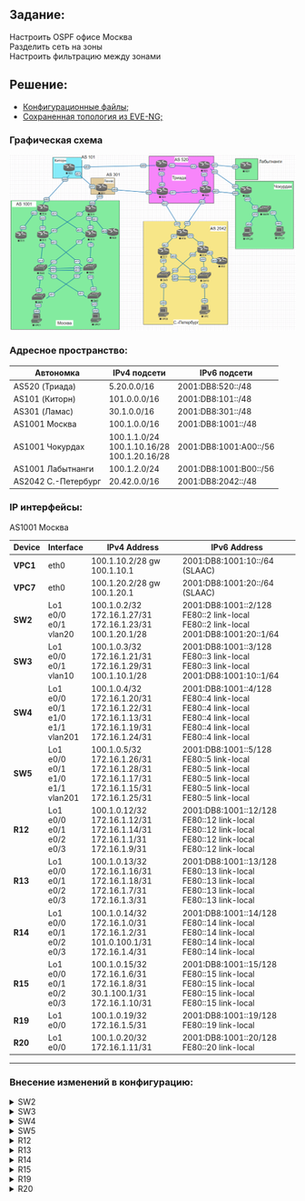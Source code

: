 ## Задание:

Настроить OSPF офисе Москва
<br>
Разделить сеть на зоны
<br>
Настроить фильтрацию между зонами

##  Решение:

- [Конфигурационные файлы;](configs/)
- [Сохраненная топология из EVE-NG;](eve-ng_lab_PBR.zip)

### Графическая схема

![](Topology.PNG)

### Адресное пространство:

| Автономка           | IPv4 подсети                                     | IPv6 подсети           |
|---------------------|--------------------------------------------------|------------------------|
| AS520 (Триада)      | 5.20.0.0/16                                      | 2001:DB8:520::/48      |
| AS101 (Киторн)      | 101.0.0.0/16                                     | 2001:DB8:101::/48      |
| AS301 (Ламас)       | 30.1.0.0/16                                      | 2001:DB8:301::/48      |
| AS1001 Москва       | 100.1.0.0/16                                     | 2001:DB8:1001::/48     |
| AS1001 Чокурдах     | 100.1.1.0/24<br>100.1.10.16/28<br>100.1.20.16/28 | 2001:DB8:1001:A00::/56 |
| AS1001 Лабытнанги   | 100.1.2.0/24                                     | 2001:DB8:1001:B00::/56 |
| AS2042 С.-Петербург | 20.42.0.0/16                                     | 2001:DB8:2042::/48     |

### IP интерфейсы:

AS1001 Москва

| Device | Interface                                      | IPv4 Address                                                                                           | IPv6 Address                                                                                                                       |
|--------|------------------------------------------------|--------------------------------------------------------------------------------------------------------|------------------------------------------------------------------------------------------------------------------------------------|
|**VPC1**| eth0                                           | 100.1.10.2/28 gw 100.1.10.1                                                                            | 2001:DB8:1001:10::/64 (SLAAC)                                                                                                      |
|**VPC7**| eth0                                           | 100.1.20.2/28 gw 100.1.20.1                                                                            | 2001:DB8:1001:20::/64 (SLAAC)                                                                                                      |
| **SW2**| Lo1<br>e0/0<br>e0/1<br>vlan20                  | 100.1.0.2/32<br>172.16.1.27/31<br>172.16.1.23/31<br>100.1.20.1/28                                      | 2001:DB8:1001::2/128<br>FE80::2 link-local<br>FE80::2 link-local<br>2001:DB8:1001:20::1/64                                         |
| **SW3**| Lo1<br>e0/0<br>e0/1<br>vlan10                  | 100.1.0.3/32<br>172.16.1.21/31<br>172.16.1.29/31<br>100.1.10.1/28                                      | 2001:DB8:1001::3/128<br>FE80::3 link-local<br>FE80::3 link-local<br>2001:DB8:1001:10::1/64                                         |
| **SW4**| Lo1<br>e0/0<br>e0/1<br>e1/0<br>e1/1<br>vlan201 | 100.1.0.4/32<br>172.16.1.20/31<br>172.16.1.22/31<br>172.16.1.13/31<br>172.16.1.19/31<br>172.16.1.24/31 | 2001:DB8:1001::4/128<br>FE80::4 link-local<br>FE80::4 link-local<br>FE80::4 link-local<br>FE80::4 link-local<br>FE80::4 link-local |
| **SW5**| Lo1<br>e0/0<br>e0/1<br>e1/0<br>e1/1<br>vlan201 | 100.1.0.5/32<br>172.16.1.26/31<br>172.16.1.28/31<br>172.16.1.17/31<br>172.16.1.15/31<br>172.16.1.25/31 | 2001:DB8:1001::5/128<br>FE80::5 link-local<br>FE80::5 link-local<br>FE80::5 link-local<br>FE80::5 link-local<br>FE80::5 link-local |
| **R12**| Lo1<br>e0/0<br>e0/1<br>e0/2<br>e0/3            | 100.1.0.12/32<br>172.16.1.12/31<br>172.16.1.14/31<br>172.16.1.1/31<br>172.16.1.9/31                    | 2001:DB8:1001::12/128<br>FE80::12 link-local<br>FE80::12 link-local<br>FE80::12 link-local<br>FE80::12 link-local                  |
| **R13**| Lo1<br>e0/0<br>e0/1<br>e0/2<br>e0/3            | 100.1.0.13/32<br>172.16.1.16/31<br>172.16.1.18/31<br>172.16.1.7/31<br>172.16.1.3/31                    | 2001:DB8:1001::13/128<br>FE80::13 link-local<br>FE80::13 link-local<br>FE80::13 link-local<br>FE80::13 link-local                  |
| **R14**| Lo1<br>e0/0<br>e0/1<br>e0/2<br>e0/3            | 100.1.0.14/32<br>172.16.1.0/31<br>172.16.1.2/31<br>101.0.100.1/31<br>172.16.1.4/31                     | 2001:DB8:1001::14/128<br>FE80::14 link-local<br>FE80::14 link-local<br>FE80::14 link-local<br>FE80::14 link-local                  |
| **R15**| Lo1<br>e0/0<br>e0/1<br>e0/2<br>e0/3            | 100.1.0.15/32<br>172.16.1.6/31<br>172.16.1.8/31<br>30.1.100.1/31<br>172.16.1.10/31                     | 2001:DB8:1001::15/128<br>FE80::15 link-local<br>FE80::15 link-local<br>FE80::15 link-local<br>FE80::15 link-local                  |
| **R19**| Lo1<br>e0/0                                    | 100.1.0.19/32<br>172.16.1.5/31                                                                         | 2001:DB8:1001::19/128<br>FE80::19 link-local                                                                                       |
| **R20**| Lo1<br>e0/0                                    | 100.1.0.20/32<br>172.16.1.11/31                                                                        | 2001:DB8:1001::20/128<br>FE80::20 link-local                                                                                       |

<hr>

### Внесение изменений в конфигурацию:
<details>
  <summary>SW2</summary>
<pre>
!
interface Loopback1
 ip ospf 1 area 10
 ipv6 ospf 1 area 10
!
interface Ethernet0/0
 ip ospf network point-to-point
 ip ospf 1 area 10
 ipv6 ospf 1 area 10
 ipv6 ospf network point-to-point
!
interface Ethernet0/1
 ip ospf network point-to-point
 ip ospf 1 area 10
 ipv6 ospf 1 area 10
 ipv6 ospf network point-to-point
!
interface Vlan20
 ip ospf 1 area 10
 ipv6 ospf 1 area 10
!
router ospf 1
 passive-interface Vlan20
!
ipv6 router ospf 1
 passive-interface Vlan20
!
no ip route *
!
no ipv6 route 2001:DB8:1001::3/128 Ethernet0/1 FE80::4
no ipv6 route 2001:DB8:1001::4/128 Ethernet0/1 FE80::4
no ipv6 route 2001:DB8:1001::12/128 Ethernet0/1 FE80::4
no ipv6 route 2001:DB8:1001::14/128 Ethernet0/1 FE80::4
no ipv6 route 2001:DB8:1001::19/128 Ethernet0/1 FE80::4
no ipv6 route 2001:DB8:1001:10::/64 Ethernet0/1 FE80::4
no ipv6 route ::/0 Ethernet0/1 FE80::4 2
no ipv6 route ::/0 Ethernet0/0 FE80::5
!
</pre>
</details>

<details>
  <summary>SW3</summary>
<pre>
!
interface Loopback1
 ip ospf 1 area 10
 ipv6 ospf 1 area 10
!
interface Ethernet0/0
 ip ospf network point-to-point
 ip ospf 1 area 10
 ipv6 ospf 1 area 10
 ipv6 ospf network point-to-point
!
interface Ethernet0/1
 ip ospf network point-to-point
 ip ospf 1 area 10
 ipv6 ospf 1 area 10
 ipv6 ospf network point-to-point
!
interface Vlan20
 ip ospf 1 area 10
 ipv6 ospf 1 area 10
!
router ospf 1
 passive-interface Vlan10
!
ipv6 router ospf 1
 passive-interface Vlan10
!
no ip route *
!
no ipv6 route 2001:DB8:1001::2/128 Ethernet0/1 FE80::5
no ipv6 route 2001:DB8:1001::5/128 Ethernet0/1 FE80::5
no ipv6 route 2001:DB8:1001::13/128 Ethernet0/1 FE80::5
no ipv6 route 2001:DB8:1001::15/128 Ethernet0/1 FE80::5
no ipv6 route 2001:DB8:1001::20/128 Ethernet0/1 FE80::5
no ipv6 route 2001:DB8:1001:20::/64 Ethernet0/1 FE80::5
no ipv6 route ::/0 Ethernet0/0 FE80::4
no ipv6 route ::/0 Ethernet0/1 FE80::5 2
!
</pre>
</details>

<details>
  <summary>SW4</summary>
<pre>
!
interface Loopback1
 ip ospf 1 area 10
 ipv6 ospf 1 area 10
!
interface Ethernet0/0
 ip ospf network point-to-point
 ip ospf 1 area 10
 ipv6 ospf 1 area 10
 ipv6 ospf network point-to-point
!
interface Ethernet0/1
 ip ospf network point-to-point
 ip ospf 1 area 10
 ipv6 ospf 1 area 10
 ipv6 ospf network point-to-point
!
interface Ethernet1/0
 ip ospf network point-to-point
 ip ospf 1 area 10
 ipv6 ospf 1 area 10
 ipv6 ospf network point-to-point
!
interface Ethernet1/1
 ip ospf network point-to-point
 ip ospf 1 area 10
 ipv6 ospf 1 area 10
 ipv6 ospf network point-to-point
!
interface Vlan201
 ip ospf network point-to-point
 ip ospf 1 area 10
 ipv6 ospf 1 area 10
 ipv6 ospf network point-to-point
!
router ospf 1
!
ipv6 router ospf 1
!
no ip route *
!
no ipv6 route 2001:DB8:1001::2/128 Ethernet0/1 FE80::2
no ipv6 route 2001:DB8:1001::2/128 Vlan201 FE80::5 2
no ipv6 route 2001:DB8:1001::2/128 Ethernet1/1 FE80::13 3
no ipv6 route 2001:DB8:1001::2/128 Ethernet1/0 FE80::12 4
no ipv6 route 2001:DB8:1001::2/128 Ethernet0/0 FE80::3 5
no ipv6 route 2001:DB8:1001::3/128 Ethernet0/0 FE80::3
no ipv6 route 2001:DB8:1001::3/128 Vlan201 FE80::5 2
no ipv6 route 2001:DB8:1001::3/128 Ethernet1/1 FE80::13 3
no ipv6 route 2001:DB8:1001::3/128 Ethernet1/0 FE80::12 4
no ipv6 route 2001:DB8:1001::3/128 Ethernet0/1 FE80::2 5
no ipv6 route 2001:DB8:1001::5/128 Vlan201 FE80::5
no ipv6 route 2001:DB8:1001::5/128 Ethernet1/1 FE80::13 2
no ipv6 route 2001:DB8:1001::5/128 Ethernet0/1 FE80::2 3
no ipv6 route 2001:DB8:1001::5/128 Ethernet1/0 FE80::12 4
no ipv6 route 2001:DB8:1001::5/128 Ethernet0/0 FE80::3 5
no ipv6 route 2001:DB8:1001::12/128 Ethernet1/0 FE80::12
no ipv6 route 2001:DB8:1001::12/128 Vlan201 FE80::5 2
no ipv6 route 2001:DB8:1001::12/128 Ethernet1/1 FE80::13 3
no ipv6 route 2001:DB8:1001::12/128 Ethernet0/1 FE80::2 4
no ipv6 route 2001:DB8:1001::12/128 Ethernet0/0 FE80::3 5
no ipv6 route 2001:DB8:1001::13/128 Ethernet1/1 FE80::13
no ipv6 route 2001:DB8:1001::13/128 Vlan201 FE80::5 2
no ipv6 route 2001:DB8:1001::13/128 Ethernet0/1 FE80::2 3
no ipv6 route 2001:DB8:1001::13/128 Ethernet1/0 FE80::12 4
no ipv6 route 2001:DB8:1001::13/128 Ethernet0/0 FE80::3 5
no ipv6 route 2001:DB8:1001::15/128 Ethernet1/1 FE80::13
no ipv6 route 2001:DB8:1001::15/128 Vlan201 FE80::5 2
no ipv6 route 2001:DB8:1001::15/128 Ethernet1/0 FE80::12 3
no ipv6 route 2001:DB8:1001::15/128 Ethernet0/1 FE80::2 4
no ipv6 route 2001:DB8:1001::15/128 Ethernet0/0 FE80::3 5
no ipv6 route 2001:DB8:1001::20/128 Ethernet1/1 FE80::13
no ipv6 route 2001:DB8:1001::20/128 Vlan201 FE80::5 2
no ipv6 route 2001:DB8:1001::20/128 Ethernet1/0 FE80::12 3
no ipv6 route 2001:DB8:1001::20/128 Ethernet0/1 FE80::2 4
no ipv6 route 2001:DB8:1001::20/128 Ethernet0/0 FE80::3 5
no ipv6 route 2001:DB8:1001:10::/64 Ethernet0/0 FE80::3
no ipv6 route 2001:DB8:1001:10::/64 Vlan201 FE80::5 2
no ipv6 route 2001:DB8:1001:10::/64 Ethernet1/1 FE80::13 3
no ipv6 route 2001:DB8:1001:10::/64 Ethernet1/0 FE80::12 4
no ipv6 route 2001:DB8:1001:10::/64 Ethernet0/1 FE80::2 5
no ipv6 route 2001:DB8:1001:20::/64 Ethernet0/1 FE80::2
no ipv6 route 2001:DB8:1001:20::/64 Vlan201 FE80::5 2
no ipv6 route 2001:DB8:1001:20::/64 Ethernet1/1 FE80::13 3
no ipv6 route 2001:DB8:1001:20::/64 Ethernet1/0 FE80::12 4
no ipv6 route 2001:DB8:1001:20::/64 Ethernet0/0 FE80::3 5
no ipv6 route ::/0 Ethernet1/0 FE80::12
no ipv6 route ::/0 Ethernet1/1 FE80::13 2
no ipv6 route ::/0 Vlan201 FE80::5 3
no ipv6 route ::/0 Ethernet0/1 FE80::2 4
no ipv6 route ::/0 Ethernet0/0 FE80::3 5
!
</pre>
</details>

<details>
  <summary>SW5</summary>
<pre>
!
interface Loopback1
 ip ospf 1 area 10
 ipv6 ospf 1 area 10
!
interface Ethernet0/0
 ip ospf network point-to-point
 ip ospf 1 area 10
 ipv6 ospf 1 area 10
 ipv6 ospf network point-to-point
!
interface Ethernet0/1
 ip ospf network point-to-point
 ip ospf 1 area 10
 ipv6 ospf 1 area 10
 ipv6 ospf network point-to-point
!
interface Ethernet1/0
 ip ospf network point-to-point
 ip ospf 1 area 10
 ipv6 ospf 1 area 10
 ipv6 ospf network point-to-point
!
interface Ethernet1/1
 ip ospf network point-to-point
 ip ospf 1 area 10
 ipv6 ospf 1 area 10
 ipv6 ospf network point-to-point
!
interface Vlan201
 ip ospf network point-to-point
 ip ospf 1 area 10
 ipv6 ospf 1 area 10
 ipv6 ospf network point-to-point
!
router ospf 1
!
ipv6 router ospf 1
!
no ip route *
!
no ipv6 route 2001:DB8:1001::2/128 Ethernet0/0 FE80::2
no ipv6 route 2001:DB8:1001::2/128 Vlan201 FE80::4 2
no ipv6 route 2001:DB8:1001::2/128 Ethernet1/1 FE80::12 3
no ipv6 route 2001:DB8:1001::2/128 Ethernet1/0 FE80::13 4
no ipv6 route 2001:DB8:1001::2/128 Ethernet0/1 FE80::3 5
no ipv6 route 2001:DB8:1001::3/128 Ethernet0/1 FE80::3
no ipv6 route 2001:DB8:1001::3/128 Vlan201 FE80::4 2
no ipv6 route 2001:DB8:1001::3/128 Ethernet1/1 FE80::12 3
no ipv6 route 2001:DB8:1001::3/128 Ethernet1/0 FE80::13 4
no ipv6 route 2001:DB8:1001::3/128 Ethernet0/0 FE80::2 5
no ipv6 route 2001:DB8:1001::4/128 Vlan201 FE80::4
no ipv6 route 2001:DB8:1001::4/128 Ethernet1/1 FE80::12 2
no ipv6 route 2001:DB8:1001::4/128 Ethernet0/1 FE80::3 3
no ipv6 route 2001:DB8:1001::4/128 Ethernet1/0 FE80::13 4
no ipv6 route 2001:DB8:1001::4/128 Ethernet0/0 FE80::2 5
no ipv6 route 2001:DB8:1001::12/128 Ethernet1/1 FE80::12
no ipv6 route 2001:DB8:1001::12/128 Vlan201 FE80::4 2
no ipv6 route 2001:DB8:1001::12/128 Ethernet0/1 FE80::3 3
no ipv6 route 2001:DB8:1001::12/128 Ethernet1/0 FE80::13 4
no ipv6 route 2001:DB8:1001::12/128 Ethernet0/0 FE80::2 5
no ipv6 route 2001:DB8:1001::13/128 Ethernet1/0 FE80::13
no ipv6 route 2001:DB8:1001::13/128 Vlan201 FE80::4 2
no ipv6 route 2001:DB8:1001::13/128 Ethernet1/1 FE80::12 3
no ipv6 route 2001:DB8:1001::13/128 Ethernet0/1 FE80::3 4
no ipv6 route 2001:DB8:1001::13/128 Ethernet0/0 FE80::2 5
no ipv6 route 2001:DB8:1001::14/128 Ethernet1/1 FE80::12
no ipv6 route 2001:DB8:1001::14/128 Vlan201 FE80::4 2
no ipv6 route 2001:DB8:1001::14/128 Ethernet1/0 FE80::13 3
no ipv6 route 2001:DB8:1001::14/128 Ethernet0/1 FE80::3 4
no ipv6 route 2001:DB8:1001::14/128 Ethernet0/0 FE80::2 5
no ipv6 route 2001:DB8:1001::19/128 Ethernet1/1 FE80::12
no ipv6 route 2001:DB8:1001::19/128 Vlan201 FE80::4 2
no ipv6 route 2001:DB8:1001::19/128 Ethernet1/0 FE80::13 3
no ipv6 route 2001:DB8:1001::19/128 Ethernet0/1 FE80::3 4
no ipv6 route 2001:DB8:1001::19/128 Ethernet0/0 FE80::2 5
no ipv6 route 2001:DB8:1001:10::/64 Ethernet0/1 FE80::3
no ipv6 route 2001:DB8:1001:10::/64 Vlan201 FE80::4 2
no ipv6 route 2001:DB8:1001:10::/64 Ethernet1/1 FE80::12 3
no ipv6 route 2001:DB8:1001:10::/64 Ethernet1/0 FE80::13 4
no ipv6 route 2001:DB8:1001:10::/64 Ethernet0/0 FE80::2 5
no ipv6 route 2001:DB8:1001:20::/64 Ethernet0/0 FE80::2
no ipv6 route 2001:DB8:1001:20::/64 Vlan201 FE80::4 2
no ipv6 route 2001:DB8:1001:20::/64 Ethernet1/1 FE80::12 3
no ipv6 route 2001:DB8:1001:20::/64 Ethernet1/0 FE80::13 4
no ipv6 route 2001:DB8:1001:20::/64 Ethernet0/1 FE80::3 5
no ipv6 route ::/0 Ethernet1/0 FE80::13
no ipv6 route ::/0 Ethernet1/1 FE80::12 2
no ipv6 route ::/0 Vlan201 FE80::4 3
no ipv6 route ::/0 Ethernet0/1 FE80::3 4
no ipv6 route ::/0 Ethernet0/0 FE80::2 5
!
</pre>
</details>

<details>
  <summary>R12</summary>
<pre>
!
interface Loopback1
 ip ospf 1 area 10
 ipv6 ospf 1 area 10
!
interface Ethernet0/0
 ip ospf network point-to-point
 ip ospf 1 area 10
 ipv6 ospf 1 area 10
 ipv6 ospf network point-to-point
!
interface Ethernet0/1
 ip ospf network point-to-point
 ip ospf 1 area 10
 ipv6 ospf 1 area 10
 ipv6 ospf network point-to-point
!
interface Ethernet0/2
 ip ospf network point-to-point
 ip ospf 1 area 10
 ipv6 ospf 1 area 10
 ipv6 ospf network point-to-point
!
interface Ethernet0/3
 ip ospf network point-to-point
 ip ospf 1 area 10
 ipv6 ospf 1 area 10
 ipv6 ospf network point-to-point
!
router ospf 1
!
ipv6 router ospf 1
!
no ip route *
!
no ipv6 route 2001:DB8:1001::2/128 Ethernet0/1 FE80::5
no ipv6 route 2001:DB8:1001::2/128 Ethernet0/0 FE80::4 2
no ipv6 route 2001:DB8:1001::2/128 Ethernet0/3 FE80::15 3
no ipv6 route 2001:DB8:1001::3/128 Ethernet0/0 FE80::4
no ipv6 route 2001:DB8:1001::3/128 Ethernet0/1 FE80::5 2
no ipv6 route 2001:DB8:1001::3/128 Ethernet0/3 FE80::15 3
no ipv6 route 2001:DB8:1001::4/128 Ethernet0/0 FE80::4
no ipv6 route 2001:DB8:1001::4/128 Ethernet0/1 FE80::5 2
no ipv6 route 2001:DB8:1001::4/128 Ethernet0/3 FE80::15 3
no ipv6 route 2001:DB8:1001::5/128 Ethernet0/1 FE80::5
no ipv6 route 2001:DB8:1001::5/128 Ethernet0/0 FE80::4 2
no ipv6 route 2001:DB8:1001::5/128 Ethernet0/3 FE80::15 3
no ipv6 route 2001:DB8:1001::13/128 Ethernet0/3 FE80::15 2
no ipv6 route 2001:DB8:1001::13/128 Ethernet0/1 FE80::5 3
no ipv6 route 2001:DB8:1001::13/128 Ethernet0/0 FE80::4 4
no ipv6 route 2001:DB8:1001::15/128 Ethernet0/3 FE80::15
no ipv6 route 2001:DB8:1001::15/128 Ethernet0/2 FE80::14 2
no ipv6 route 2001:DB8:1001::15/128 Ethernet0/1 FE80::5 3
no ipv6 route 2001:DB8:1001::15/128 Ethernet0/0 FE80::4 4
no ipv6 route 2001:DB8:1001::20/128 Ethernet0/3 FE80::15
no ipv6 route 2001:DB8:1001::20/128 Ethernet0/2 FE80::14 2
no ipv6 route 2001:DB8:1001::20/128 Ethernet0/1 FE80::5 3
no ipv6 route 2001:DB8:1001::20/128 Ethernet0/0 FE80::4 4
no ipv6 route 2001:DB8:1001:10::/64 Ethernet0/0 FE80::4
no ipv6 route 2001:DB8:1001:10::/64 Ethernet0/1 FE80::5 2
no ipv6 route 2001:DB8:1001:10::/64 Ethernet0/3 FE80::15 3
no ipv6 route 2001:DB8:1001:20::/64 Ethernet0/1 FE80::5
no ipv6 route 2001:DB8:1001:20::/64 Ethernet0/0 FE80::4 2
no ipv6 route 2001:DB8:1001:20::/64 Ethernet0/3 FE80::15 3
no ipv6 route ::/0 Ethernet0/2 FE80::14
no ipv6 route ::/0 Ethernet0/3 FE80::15 2
no ipv6 route ::/0 Ethernet0/1 FE80::5 3
no ipv6 route ::/0 Ethernet0/0 FE80::4 4
!
</pre>
</details>

<details>
  <summary>R13</summary>
<pre>
!
interface Loopback1
 ip ospf 1 area 10
 ipv6 ospf 1 area 10
!
interface Ethernet0/0
 ip ospf network point-to-point
 ip ospf 1 area 10
 ipv6 ospf 1 area 10
 ipv6 ospf network point-to-point
!
interface Ethernet0/1
 ip ospf network point-to-point
 ip ospf 1 area 10
 ipv6 ospf 1 area 10
 ipv6 ospf network point-to-point
!
interface Ethernet0/2
 ip ospf network point-to-point
 ip ospf 1 area 10
 ipv6 ospf 1 area 10
 ipv6 ospf network point-to-point
!
interface Ethernet0/3
 ip ospf network point-to-point
 ip ospf 1 area 10
 ipv6 ospf 1 area 10
 ipv6 ospf network point-to-point
!
router ospf 1
!
ipv6 router ospf 1
!
no ip route *
!
no ipv6 route 2001:DB8:1001::2/128 Ethernet0/0 FE80::5
no ipv6 route 2001:DB8:1001::2/128 Ethernet0/1 FE80::4 2
no ipv6 route 2001:DB8:1001::2/128 Ethernet0/3 FE80::14 3
no ipv6 route 2001:DB8:1001::3/128 Ethernet0/1 FE80::4
no ipv6 route 2001:DB8:1001::3/128 Ethernet0/0 FE80::5 2
no ipv6 route 2001:DB8:1001::3/128 Ethernet0/3 FE80::14 3
no ipv6 route 2001:DB8:1001::4/128 Ethernet0/1 FE80::4
no ipv6 route 2001:DB8:1001::4/128 Ethernet0/0 FE80::5 2
no ipv6 route 2001:DB8:1001::4/128 Ethernet0/3 FE80::14 3
no ipv6 route 2001:DB8:1001::5/128 Ethernet0/0 FE80::5
no ipv6 route 2001:DB8:1001::5/128 Ethernet0/1 FE80::4 2
no ipv6 route 2001:DB8:1001::5/128 Ethernet0/3 FE80::14 3
no ipv6 route 2001:DB8:1001::12/128 Ethernet0/3 FE80::14
no ipv6 route 2001:DB8:1001::12/128 Ethernet0/2 FE80::15 2
no ipv6 route 2001:DB8:1001::12/128 Ethernet0/0 FE80::5 3
no ipv6 route 2001:DB8:1001::12/128 Ethernet0/1 FE80::4 4
no ipv6 route 2001:DB8:1001::14/128 Ethernet0/3 FE80::14
no ipv6 route 2001:DB8:1001::14/128 Ethernet0/2 FE80::15 2
no ipv6 route 2001:DB8:1001::14/128 Ethernet0/0 FE80::5 3
no ipv6 route 2001:DB8:1001::14/128 Ethernet0/1 FE80::4 4
no ipv6 route 2001:DB8:1001::19/128 Ethernet0/3 FE80::14
no ipv6 route 2001:DB8:1001::19/128 Ethernet0/2 FE80::15 2
no ipv6 route 2001:DB8:1001::19/128 Ethernet0/0 FE80::5 3
no ipv6 route 2001:DB8:1001::19/128 Ethernet0/1 FE80::4 4
no ipv6 route 2001:DB8:1001:10::/64 Ethernet0/1 FE80::4
no ipv6 route 2001:DB8:1001:10::/64 Ethernet0/0 FE80::5 2
no ipv6 route 2001:DB8:1001:10::/64 Ethernet0/3 FE80::14 3
no ipv6 route 2001:DB8:1001:20::/64 Ethernet0/0 FE80::5
no ipv6 route 2001:DB8:1001:20::/64 Ethernet0/1 FE80::4 2
no ipv6 route 2001:DB8:1001:20::/64 Ethernet0/3 FE80::14 3
no ipv6 route ::/0 Ethernet0/2 FE80::15
no ipv6 route ::/0 Ethernet0/3 FE80::14 2
no ipv6 route ::/0 Ethernet0/1 FE80::4 3
no ipv6 route ::/0 Ethernet0/0 FE80::5 4
!
</pre>
</details>

<details>
  <summary>R14</summary>
<pre>
!
interface Loopback1
 ip ospf 1 area 0
 ipv6 ospf 1 area 0
!
interface Ethernet0/0
 ip ospf network point-to-point
 ip ospf 1 area 10
 ipv6 ospf 1 area 10
 ipv6 ospf network point-to-point
!
interface Ethernet0/1
 ip ospf network point-to-point
 ip ospf 1 area 10
 ipv6 ospf 1 area 10
 ipv6 ospf network point-to-point
!
interface Ethernet0/3
 ip ospf network point-to-point
 ip ospf 1 area 101
 ipv6 ospf 1 area 101
 ipv6 ospf network point-to-point
!
router ospf 1
 area 101 stub no-summary
 default-information originate
!
ipv6 router ospf 1
 area 101 stub no-summary
 default-information originate
!
no ip route *
ip route 0.0.0.0 0.0.0.0 101.0.100.0
!
no ipv6 route 2001:DB8:1001::2/128 Ethernet0/1 FE80::13
no ipv6 route 2001:DB8:1001::2/128 Ethernet0/0 FE80::12 2
no ipv6 route 2001:DB8:1001::3/128 Ethernet0/0 FE80::12
no ipv6 route 2001:DB8:1001::3/128 Ethernet0/1 FE80::13 2
no ipv6 route 2001:DB8:1001::4/128 Ethernet0/0 FE80::12
no ipv6 route 2001:DB8:1001::4/128 Ethernet0/1 FE80::13 2
no ipv6 route 2001:DB8:1001::5/128 Ethernet0/1 FE80::13
no ipv6 route 2001:DB8:1001::5/128 Ethernet0/0 FE80::12 2
no ipv6 route 2001:DB8:1001::12/128 Ethernet0/0 FE80::12
no ipv6 route 2001:DB8:1001::12/128 Ethernet0/1 FE80::13 2
no ipv6 route 2001:DB8:1001::13/128 Ethernet0/1 FE80::13
no ipv6 route 2001:DB8:1001::13/128 Ethernet0/0 FE80::12 2
no ipv6 route 2001:DB8:1001::15/128 Ethernet0/1 FE80::13
no ipv6 route 2001:DB8:1001::15/128 Ethernet0/0 FE80::12 2
no ipv6 route 2001:DB8:1001::19/128 Ethernet0/3 FE80::19
no ipv6 route 2001:DB8:1001::20/128 Ethernet0/1 FE80::13
no ipv6 route 2001:DB8:1001::20/128 Ethernet0/0 FE80::12 2
no ipv6 route 2001:DB8:1001:10::/64 Ethernet0/0 FE80::12
no ipv6 route 2001:DB8:1001:10::/64 Ethernet0/1 FE80::13 2
no ipv6 route 2001:DB8:1001:20::/64 Ethernet0/1 FE80::13
no ipv6 route 2001:DB8:1001:20::/64 Ethernet0/0 FE80::12 2
no ipv6 route ::/0 Ethernet0/1 FE80::13 2
no ipv6 route ::/0 Ethernet0/0 FE80::12 3
!
</pre>
</details>

<details>
  <summary>R15</summary>
<pre>
!
interface Loopback1
 ip ospf 1 area 0
 ipv6 ospf 1 area 0
!
interface Ethernet0/0
 ip ospf network point-to-point
 ip ospf 1 area 10
 ipv6 ospf 1 area 10
 ipv6 ospf network point-to-point
!
interface Ethernet0/1
 ip ospf network point-to-point
 ip ospf 1 area 10
 ipv6 ospf 1 area 10
 ipv6 ospf network point-to-point
!
interface Ethernet0/3
 ip ospf network point-to-point
 ip ospf 1 area 102
 ipv6 ospf 1 area 102
 ipv6 ospf network point-to-point
!
router ospf 1
 area 102 filter-list prefix FILTER-INTO-AREA-102 in
 default-information originate
!
ip prefix-list FILTER-INTO-AREA-102 seq 10 deny 100.1.0.19/32
ip prefix-list FILTER-INTO-AREA-102 seq 20 deny 172.16.1.4/31
ip prefix-list FILTER-INTO-AREA-102 seq 30 permit 0.0.0.0/0 le 32
!
ipv6 router ospf 1
 area 102 filter-list prefix FILTER-INTO-AREA-102 in
 default-information originate
!
ipv6 prefix-list FILTER-INTO-AREA-102 seq 10 deny 2001:DB8:1001::19/128
ipv6 prefix-list FILTER-INTO-AREA-102 seq 20 permit ::/0 le 128
!
no ip route *
ip route 0.0.0.0 0.0.0.0 30.1.100.0
!
no ipv6 route 2001:DB8:1001::2/128 Ethernet0/0 FE80::13
no ipv6 route 2001:DB8:1001::2/128 Ethernet0/1 FE80::12 2
no ipv6 route 2001:DB8:1001::3/128 Ethernet0/1 FE80::12
no ipv6 route 2001:DB8:1001::3/128 Ethernet0/0 FE80::13 2
no ipv6 route 2001:DB8:1001::4/128 Ethernet0/1 FE80::12
no ipv6 route 2001:DB8:1001::4/128 Ethernet0/0 FE80::13 2
no ipv6 route 2001:DB8:1001::5/128 Ethernet0/0 FE80::13
no ipv6 route 2001:DB8:1001::5/128 Ethernet0/1 FE80::12 2
no ipv6 route 2001:DB8:1001::12/128 Ethernet0/1 FE80::12
no ipv6 route 2001:DB8:1001::12/128 Ethernet0/0 FE80::13 2
no ipv6 route 2001:DB8:1001::13/128 Ethernet0/0 FE80::13
no ipv6 route 2001:DB8:1001::13/128 Ethernet0/1 FE80::12 2
no ipv6 route 2001:DB8:1001::14/128 Ethernet0/1 FE80::12
no ipv6 route 2001:DB8:1001::14/128 Ethernet0/0 FE80::13 2
no ipv6 route 2001:DB8:1001::19/128 Ethernet0/1 FE80::12
no ipv6 route 2001:DB8:1001::19/128 Ethernet0/0 FE80::13 2
no ipv6 route 2001:DB8:1001::20/128 Ethernet0/3 FE80::20
no ipv6 route 2001:DB8:1001:10::/64 Ethernet0/1 FE80::12
no ipv6 route 2001:DB8:1001:10::/64 Ethernet0/0 FE80::13 2
no ipv6 route 2001:DB8:1001:20::/64 Ethernet0/0 FE80::13
no ipv6 route 2001:DB8:1001:20::/64 Ethernet0/1 FE80::12 2
no ipv6 route ::/0 Ethernet0/1 FE80::12 2
no ipv6 route ::/0 Ethernet0/0 FE80::13 3
!
</pre>
</details>

<details>
  <summary>R19</summary>
<pre>
!
interface Loopback1
 ip ospf 1 area 101
 ipv6 ospf 1 area 101
!
interface Ethernet0/0
 ip ospf network point-to-point
 ip ospf 1 area 101
 ipv6 ospf 1 area 101
 ipv6 ospf network point-to-point
!
router ospf 1
 area 101 stub
!
ipv6 router ospf 1
 area 101 stub
!
no ip route *
!
no ipv6 route ::/0 Ethernet0/0 FE80::14
!
</pre>
</details>

<details>
  <summary>R20</summary>
<pre>
!
interface Loopback1
 ip ospf 1 area 102
 ipv6 ospf 1 area 102
!
interface Ethernet0/0
 ip ospf network point-to-point
 ip ospf 1 area 102
 ipv6 ospf 1 area 102
 ipv6 ospf network point-to-point
!
ipv6 router ospf 1
!
no ip route *
!
no ipv6 route ::/0 Ethernet0/0 FE80::15
!
</pre>
</details>

